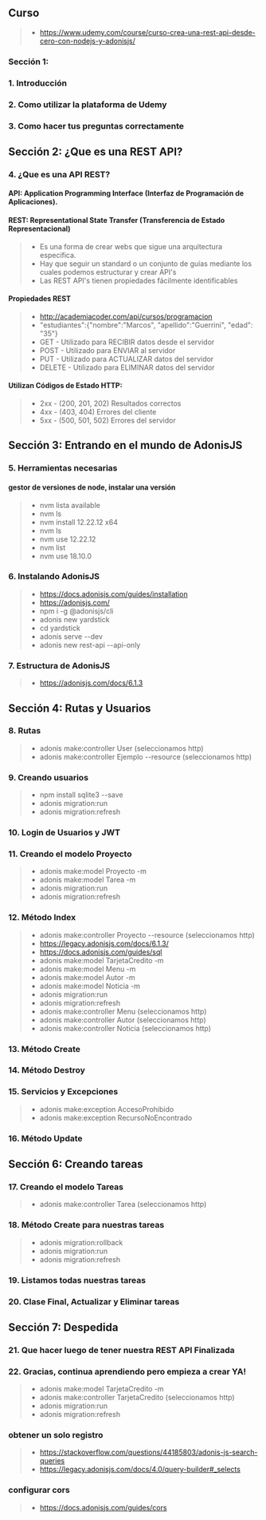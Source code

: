 
## Curso
>- https://www.udemy.com/course/curso-crea-una-rest-api-desde-cero-con-nodejs-y-adonisjs/

### Sección 1:

### 1. Introducción

### 2. Como utilizar la plataforma de Udemy

### 3. Como hacer tus preguntas correctamente

## Sección 2: ¿Que es una REST API?

### 4. ¿Que es una API REST?
#### API: Application Programming Interface (Interfaz de Programación de Aplicaciones).

#### REST: Representational State Transfer (Transferencia de Estado Representacional)
>- Es una forma de crear webs que sigue una arquitectura especifica.
>- Hay que seguir un standard o un conjunto de guías mediante los cuales podemos estructurar y crear API's
>- Las REST API's tienen propiedades fácilmente identificables

#### Propiedades REST

>- http://academiacoder.com/api/cursos/programacion 
>- "estudiantes":{"nombre":"Marcos", "apellido":"Guerrini", "edad": "35"}
>- GET - Utilizado para RECIBIR datos desde el servidor
>- POST - Utilizado para ENVIAR al servidor
>- PUT - Utilizado para ACTUALIZAR datos del servidor
>- DELETE - Utilizado para ELIMINAR datos del servidor

#### Utilizan Códigos de Estado HTTP:
>- 2xx - (200, 201, 202) Resultados correctos
>- 4xx - (403, 404) Errores del cliente
>- 5xx - (500, 501, 502) Errores del servidor


## Sección 3: Entrando en el mundo de AdonisJS

### 5. Herramientas necesarias
#### gestor de versiones de node, instalar una versión
>- nvm lista available
>- nvm ls
>- nvm install 12.22.12 x64
>- nvm ls
>- nvm use 12.22.12
>- nvm list
>- nvm use 18.10.0

### 6. Instalando AdonisJS
>- https://docs.adonisjs.com/guides/installation
>- https://adonisjs.com/
>- npm i -g @adonisjs/cli
>- adonis new yardstick
>- cd yardstick
>- adonis serve --dev
>- adonis new rest-api --api-only


### 7. Estructura de AdonisJS
>- https://adonisjs.com/docs/6.1.3

## Sección 4: Rutas y Usuarios

### 8. Rutas
>- adonis make:controller User (seleccionamos http)
>- adonis make:controller Ejemplo --resource (seleccionamos http)

### 9. Creando usuarios
>- npm install sqlite3 --save
>- adonis migration:run
>- adonis migration:refresh

### 10. Login de Usuarios y JWT

### 11. Creando el modelo Proyecto
>- adonis make:model Proyecto -m
>- adonis make:model Tarea -m
>- adonis migration:run
>- adonis migration:refresh


### 12. Método Index
>- adonis make:controller Proyecto --resource (seleccionamos http)
>- https://legacy.adonisjs.com/docs/6.1.3/
>- https://docs.adonisjs.com/guides/sql
>- adonis make:model TarjetaCredito -m
>- adonis make:model Menu -m
>- adonis make:model Autor -m
>- adonis make:model Noticia -m
>- adonis migration:run
>- adonis migration:refresh
>- adonis make:controller Menu (seleccionamos http)
>- adonis make:controller Autor (seleccionamos http)
>- adonis make:controller Noticia (seleccionamos http)

### 13. Método Create

### 14. Método Destroy

### 15. Servicios y Excepciones
>- adonis make:exception AccesoProhibido
>- adonis make:exception RecursoNoEncontrado

### 16. Método Update

## Sección 6: Creando tareas

### 17. Creando el modelo Tareas
>- adonis make:controller Tarea (seleccionamos http)

### 18. Método Create para nuestras tareas
>- adonis migration:rollback
>- adonis migration:run
>- adonis migration:refresh

### 19. Listamos todas nuestras tareas

### 20. Clase Final, Actualizar y Eliminar tareas

## Sección 7: Despedida

### 21. Que hacer luego de tener nuestra REST API Finalizada

### 22. Gracias, continua aprendiendo pero empieza a crear YA!
>- adonis make:model TarjetaCredito -m
>- adonis make:controller TarjetaCredito (seleccionamos http)
>- adonis migration:run
>- adonis migration:refresh

### obtener un solo registro
>- https://stackoverflow.com/questions/44185803/adonis-js-search-queries
>- https://legacy.adonisjs.com/docs/4.0/query-builder#_selects

### configurar cors
>- https://docs.adonisjs.com/guides/cors

